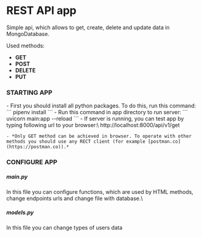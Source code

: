<h1>REST API app</h1>

Simple api, which allows to get, create, delete and update data in MongoDatabase.

Used methods:

- **GET**
- **POST**
- **DELETE**
- **PUT**


<h3>STARTING APP</h3>
- First you should install all python packages. To do this, run this command:
```
pipenv install
```
- Run this command in app directory to run server:
```
uvicorn main:app --reload
```
- If server is running, you can test app by typing following url to your browser:\
http://localhost:8000/api/v1/get

    - *Only GET method can be achieved in browser. To operate with other methods you should use any RECT client (for example [postman.co](https://postman.co)).*
<h3>CONFIGURE APP</h3>
<h5>main.py</h5>
In this file you can configure functions, which are used by HTML methods, change endpoints urls and change file with database.\
<h5>models.py</h5>
In this file you can change types of users data
